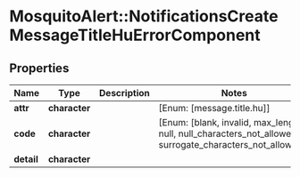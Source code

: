 # MosquitoAlert::NotificationsCreateMessageTitleHuErrorComponent


## Properties
Name | Type | Description | Notes
------------ | ------------- | ------------- | -------------
**attr** | **character** |  | [Enum: [message.title.hu]] 
**code** | **character** |  | [Enum: [blank, invalid, max_length, null, null_characters_not_allowed, surrogate_characters_not_allowed]] 
**detail** | **character** |  | 


